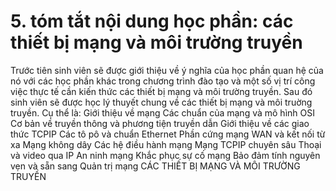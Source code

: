 # 5. tóm tắt nội dung học phần: các thiết bị mạng và môi trường truyền
Trước tiên sinh viên sẽ được giới thiệu về ý nghĩa của học phần quan hệ của nó với các học phần khác trong chương trình đào tạo và một số vị trí công việc thực tế cần kiến thức các thiết bị mạng và môi trường truyền. Sau đó sinh viên sẽ được học lý thuyết chung về các thiết bị mạng và môi truờng truyền. Cụ thể là: Giới thiệu về mạng Các chuẩn của mạng và mô hình OSI Cơ bản về truyền thông và phương tiện truyền dẫn Giới thiệu về các giao thức TCPIP Các tô pô và chuẩn Ethernet Phần cứng mạng WAN và kết nối từ xa Mạng không dây Các hệ điều hành mạng Mạng TCPIP chuyên sâu Thoại và video qua IP An ninh mạng Khắc phục sự cố mạng Bảo đảm tính nguyên vẹn và sẵn sang Quản trị mạng CÁC THIẾT BỊ MẠNG VÀ MÔI TRƯỜNG TRUYỀN

